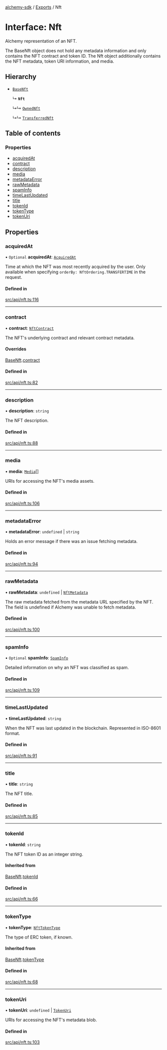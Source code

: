 [alchemy-sdk](../README.md) / [Exports](../modules.md) / Nft

# Interface: Nft

Alchemy representation of an NFT.

The BaseNft object does not hold any metadata information and only contains
the NFT contract and token ID. The Nft object additionally contains the NFT
metadata, token URI information, and media.

## Hierarchy

- [`BaseNft`](BaseNft.md)

  ↳ **`Nft`**

  ↳↳ [`OwnedNft`](OwnedNft.md)

  ↳↳ [`TransferredNft`](TransferredNft.md)

## Table of contents

### Properties

- [acquiredAt](Nft.md#acquiredat)
- [contract](Nft.md#contract)
- [description](Nft.md#description)
- [media](Nft.md#media)
- [metadataError](Nft.md#metadataerror)
- [rawMetadata](Nft.md#rawmetadata)
- [spamInfo](Nft.md#spaminfo)
- [timeLastUpdated](Nft.md#timelastupdated)
- [title](Nft.md#title)
- [tokenId](Nft.md#tokenid)
- [tokenType](Nft.md#tokentype)
- [tokenUri](Nft.md#tokenuri)

## Properties

### acquiredAt

• `Optional` **acquiredAt**: [`AcquiredAt`](AcquiredAt.md)

Time at which the NFT was most recently acquired by the user. Only
available when specifying `orderBy: NftOrdering.TRANSFERTIME` in the
request.

#### Defined in

[src/api/nft.ts:116](https://github.com/alchemyplatform/alchemy-sdk-js/blob/4483414/src/api/nft.ts#L116)

___

### contract

• **contract**: [`NftContract`](NftContract.md)

The NFT's underlying contract and relevant contract metadata.

#### Overrides

[BaseNft](BaseNft.md).[contract](BaseNft.md#contract)

#### Defined in

[src/api/nft.ts:82](https://github.com/alchemyplatform/alchemy-sdk-js/blob/4483414/src/api/nft.ts#L82)

___

### description

• **description**: `string`

The NFT description.

#### Defined in

[src/api/nft.ts:88](https://github.com/alchemyplatform/alchemy-sdk-js/blob/4483414/src/api/nft.ts#L88)

___

### media

• **media**: [`Media`](Media.md)[]

URIs for accessing the NFT's media assets.

#### Defined in

[src/api/nft.ts:106](https://github.com/alchemyplatform/alchemy-sdk-js/blob/4483414/src/api/nft.ts#L106)

___

### metadataError

• **metadataError**: `undefined` \| `string`

Holds an error message if there was an issue fetching metadata.

#### Defined in

[src/api/nft.ts:94](https://github.com/alchemyplatform/alchemy-sdk-js/blob/4483414/src/api/nft.ts#L94)

___

### rawMetadata

• **rawMetadata**: `undefined` \| [`NftMetadata`](NftMetadata.md)

The raw metadata fetched from the metadata URL specified by the NFT. The
field is undefined if Alchemy was unable to fetch metadata.

#### Defined in

[src/api/nft.ts:100](https://github.com/alchemyplatform/alchemy-sdk-js/blob/4483414/src/api/nft.ts#L100)

___

### spamInfo

• `Optional` **spamInfo**: [`SpamInfo`](SpamInfo.md)

Detailed information on why an NFT was classified as spam.

#### Defined in

[src/api/nft.ts:109](https://github.com/alchemyplatform/alchemy-sdk-js/blob/4483414/src/api/nft.ts#L109)

___

### timeLastUpdated

• **timeLastUpdated**: `string`

When the NFT was last updated in the blockchain. Represented in ISO-8601 format.

#### Defined in

[src/api/nft.ts:91](https://github.com/alchemyplatform/alchemy-sdk-js/blob/4483414/src/api/nft.ts#L91)

___

### title

• **title**: `string`

The NFT title.

#### Defined in

[src/api/nft.ts:85](https://github.com/alchemyplatform/alchemy-sdk-js/blob/4483414/src/api/nft.ts#L85)

___

### tokenId

• **tokenId**: `string`

The NFT token ID as an integer string.

#### Inherited from

[BaseNft](BaseNft.md).[tokenId](BaseNft.md#tokenid)

#### Defined in

[src/api/nft.ts:66](https://github.com/alchemyplatform/alchemy-sdk-js/blob/4483414/src/api/nft.ts#L66)

___

### tokenType

• **tokenType**: [`NftTokenType`](../enums/NftTokenType.md)

The type of ERC token, if known.

#### Inherited from

[BaseNft](BaseNft.md).[tokenType](BaseNft.md#tokentype)

#### Defined in

[src/api/nft.ts:68](https://github.com/alchemyplatform/alchemy-sdk-js/blob/4483414/src/api/nft.ts#L68)

___

### tokenUri

• **tokenUri**: `undefined` \| [`TokenUri`](TokenUri.md)

URIs for accessing the NFT's metadata blob.

#### Defined in

[src/api/nft.ts:103](https://github.com/alchemyplatform/alchemy-sdk-js/blob/4483414/src/api/nft.ts#L103)
